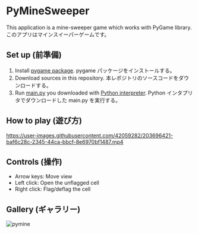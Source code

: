 # PyMineSweeper
This application is a mine-sweeper game which works with PyGame library.
このアプリはマインスイーパーゲームです。

## Set up (前準備)
1. Install [pygame package](https://pypi.org/project/pygame/). pygame パッケージをインストールする。
2. Download sources in this repository. 本レポジトリのソースコードをダウンロードする。
3. Run [main.py](https://github.com/yt-koike/PyMaze/blob/main/main.py) you downloaded with [Python interpreter](https://www.python.org/). Python インタプリタでダウンロードした main.py を実行する。

## How to play (遊び方)

https://user-images.githubusercontent.com/42059282/203696421-baf6c28c-2345-44ca-bbcf-8e6970bf1487.mp4


## Controls (操作)
- Arrow keys: Move view
- Left click: Open the unflagged cell
- Right click: Flag/deflag the cell

## Gallery (ギャラリー)
![pymine](https://user-images.githubusercontent.com/42059282/202899556-fac9c3cd-6400-4cac-bae3-39650ead1865.jpg)
